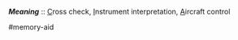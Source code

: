 ***Meaning*** :: <u>C</u>ross check, <u>I</u>nstrument interpretation, <u>A</u>ircraft control

#memory-aid 